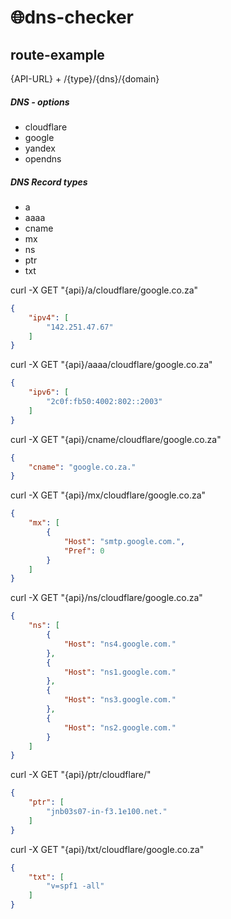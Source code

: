 # 🌐dns-checker
## route-example

{API-URL} + /{type}/{dns}/{domain}

##### DNS - options 
- cloudflare
- google
- yandex
- opendns

##### DNS Record types
- a
- aaaa
- cname
- mx
- ns
- ptr
- txt


curl -X GET "{api}/a/cloudflare/google.co.za"
```json
{
    "ipv4": [
        "142.251.47.67"
    ]
}
```
curl -X GET "{api}/aaaa/cloudflare/google.co.za"
```json
{
    "ipv6": [
        "2c0f:fb50:4002:802::2003"
    ]
}
```
curl -X GET "{api}/cname/cloudflare/google.co.za"
```json
{
    "cname": "google.co.za."
}
```
curl -X GET "{api}/mx/cloudflare/google.co.za"
```json
{
    "mx": [
        {
            "Host": "smtp.google.com.",
            "Pref": 0
        }
    ]
}
```
curl -X GET "{api}/ns/cloudflare/google.co.za"
```json
{
    "ns": [
        {
            "Host": "ns4.google.com."
        },
        {
            "Host": "ns1.google.com."
        },
        {
            "Host": "ns3.google.com."
        },
        {
            "Host": "ns2.google.com."
        }
    ]
}
```
curl -X GET "{api}/ptr/cloudflare/"
```json
{
    "ptr": [
        "jnb03s07-in-f3.1e100.net."
    ]
}
```
curl -X GET "{api}/txt/cloudflare/google.co.za"
```json
{
    "txt": [
        "v=spf1 -all"
    ]
}
```